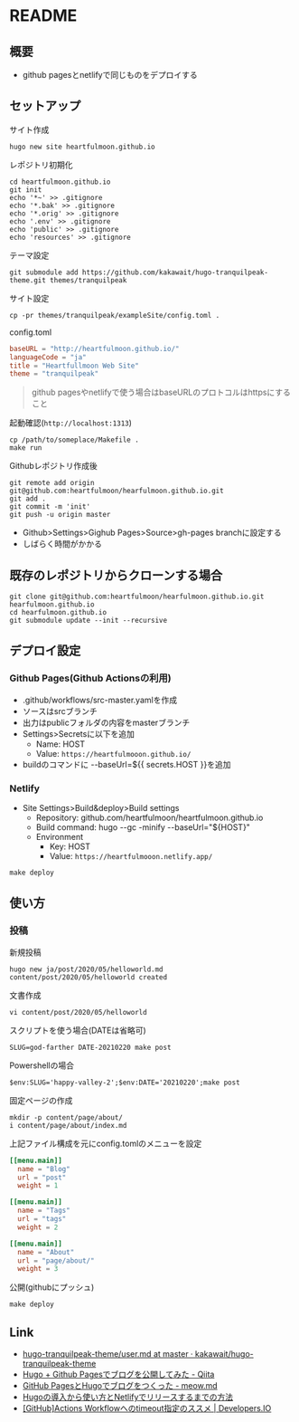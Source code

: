# README

## 概要

* github pagesとnetlifyで同じものをデプロイする

## セットアップ

サイト作成

```shell
hugo new site heartfulmoon.github.io
```

レポジトリ初期化

```shell
cd heartfulmoon.github.io
git init
echo '*~' >> .gitignore
echo '*.bak' >> .gitignore
echo '*.orig' >> .gitignore
echo '.env' >> .gitignore
echo 'public' >> .gitignore
echo 'resources' >> .gitignore
```

テーマ設定

```shell
git submodule add https://github.com/kakawait/hugo-tranquilpeak-theme.git themes/tranquilpeak
```

サイト設定

```shell
cp -pr themes/tranquilpeak/exampleSite/config.toml .
```

config.toml

```toml
baseURL = "http://heartfulmoon.github.io/"
languageCode = "ja"
title = "Heartfullmoon Web Site"
theme = "tranquilpeak"
```

> github pagesやnetlifyで使う場合はbaseURLのプロトコルはhttpsにすること

起動確認(`http://localhost:1313`)

```shell
cp /path/to/someplace/Makefile .
make run
```

Githubレポジトリ作成後

```shell
git remote add origin git@github.com:heartfulmoon/hearfulmoon.github.io.git
git add .
git commit -m 'init'
git push -u origin master
```

* Github>Settings>Gighub Pages>Source>gh-pages branchに設定する
* しばらく時間がかかる

## 既存のレポジトリからクローンする場合

```shell
git clone git@github.com:heartfulmoon/hearfulmoon.github.io.git hearfulmoon.github.io
cd hearfulmoon.github.io
git submodule update --init --recursive
```

## デプロイ設定

### Github Pages(Github Actionsの利用)

* .github/workflows/src-master.yamlを作成
* ソースはsrcブランチ
* 出力はpublicフォルダの内容をmasterブランチ
* Settings>Secretsに以下を追加
  * Name: HOST
  * Value: `https://heartfulmooon.github.io/`
* buildのコマンドに --baseUrl=${{ secrets.HOST }}を追加

### Netlify

* Site Settings>Build&deploy>Build settings
  * Repository: github.com/heartfulmoon/heartfulmoon.github.io
  * Build command: hugo --gc -minify --baseUrl="${HOST}"
  * Environment
    * Key: HOST
    * Value: `https://heartfulmooon.netlify.app/`

```shell
make deploy
```

## 使い方

### 投稿

新規投稿

```shell
hugo new ja/post/2020/05/helloworld.md
content/post/2020/05/helloworld created
```

文書作成

```shell
vi content/post/2020/05/helloworld
```

スクリプトを使う場合(DATEは省略可)

```shell
SLUG=god-farther DATE-20210220 make post
```

Powershellの場合

```shell
$env:SLUG='happy-valley-2';$env:DATE='20210220';make post
```

固定ページの作成

```shell
mkdir -p content/page/about/
i content/page/about/index.md
```

上記ファイル構成を元にconfig.tomlのメニューを設定

```toml
[[menu.main]]
  name = "Blog"
  url = "post"
  weight = 1

[[menu.main]]
  name = "Tags"
  url = "tags"
  weight = 2

[[menu.main]]
  name = "About"
  url = "page/about/"
  weight = 3
```

公開(githubにプッシュ)

```shell
make deploy
```

## Link

* [hugo\-tranquilpeak\-theme/user\.md at master · kakawait/hugo\-tranquilpeak\-theme](https://github.com/kakawait/hugo-tranquilpeak-theme/blob/master/docs/user.md)
* [Hugo \+ Github Pagesでブログを公開してみた \- Qiita](https://qiita.com/eichann/items/4fe61b8b9bbafcfbe847)
* [GitHub PagesとHugoでブログをつくった \- meow\.md](https://uzimihsr.github.io/post/2019-08-07-create-blog-1/)
* [Hugoの導入から使い方とNetlifyでリリースするまでの方法](https://blog.cotapon.org/how-to-release-netlify-using-hugo/)
* [\[GitHub\]Actions Workflowへのtimeout指定のススメ \| Developers\.IO](https://dev.classmethod.jp/articles/must-set-timeout-on-actions-for-save-cost/)
